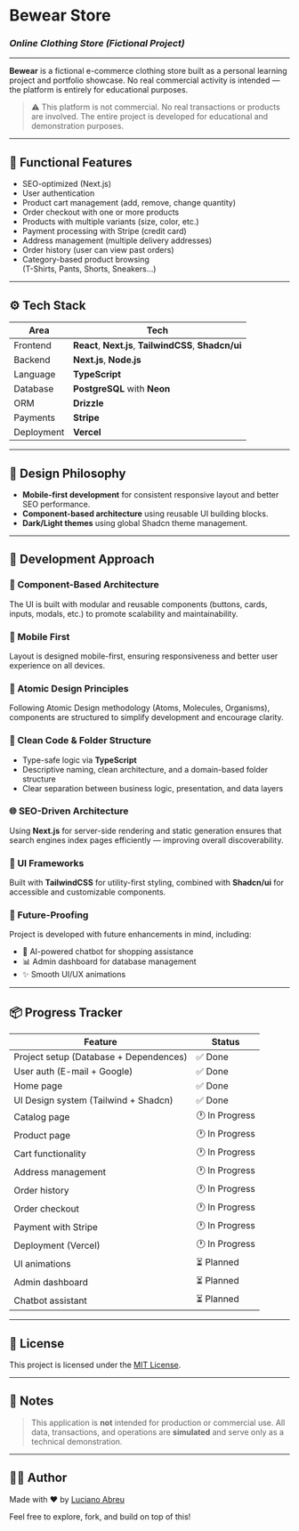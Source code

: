 # Bewear Store

### _Online Clothing Store (Fictional Project)_

---

**Bewear** is a fictional e-commerce clothing store built as a personal learning project and portfolio showcase. No real commercial activity is intended — the platform is entirely for educational purposes.

> ⚠️ This platform is not commercial. No real transactions or products are involved. The entire project is developed for educational and demonstration purposes.

---

## 🚀 Functional Features

- SEO-optimized (Next.js)
- User authentication
- Product cart management (add, remove, change quantity)
- Order checkout with one or more products
- Products with multiple variants (size, color, etc.)
- Payment processing with Stripe (credit card)
- Address management (multiple delivery addresses)
- Order history (user can view past orders)
- Category-based product browsing  
  (T-Shirts, Pants, Shorts, Sneakers...)

---

## ⚙️ Tech Stack

| Area       | Tech                                                   |
| ---------- | ------------------------------------------------------ |
| Frontend   | **React**, **Next.js**, **TailwindCSS**, **Shadcn/ui** |
| Backend    | **Next.js**, **Node.js**                               |
| Language   | **TypeScript**                                         |
| Database   | **PostgreSQL** with **Neon**                           |
| ORM        | **Drizzle**                                            |
| Payments   | **Stripe**                                             |
| Deployment | **Vercel**                                             |

---

## 📱 Design Philosophy

- **Mobile-first development** for consistent responsive layout and better SEO performance.
- **Component-based architecture** using reusable UI building blocks.
- **Dark/Light themes** using global Shadcn theme management.

---

## 🔧 Development Approach

### 🧱 Component-Based Architecture

The UI is built with modular and reusable components (buttons, cards, inputs, modals, etc.) to promote scalability and maintainability.

### 📲 Mobile First

Layout is designed mobile-first, ensuring responsiveness and better user experience on all devices.

### 🧠 Atomic Design Principles

Following Atomic Design methodology (Atoms, Molecules, Organisms), components are structured to simplify development and encourage clarity.

### 🧼 Clean Code & Folder Structure

- Type-safe logic via **TypeScript**
- Descriptive naming, clean architecture, and a domain-based folder structure
- Clear separation between business logic, presentation, and data layers

### 🌐 SEO-Driven Architecture

Using **Next.js** for server-side rendering and static generation ensures that search engines index pages efficiently — improving overall discoverability.

### 🌈 UI Frameworks

Built with **TailwindCSS** for utility-first styling, combined with **Shadcn/ui** for accessible and customizable components.

### 🧪 Future-Proofing

Project is developed with future enhancements in mind, including:

- 🔮 AI-powered chatbot for shopping assistance
- 📊 Admin dashboard for database management
- ✨ Smooth UI/UX animations

---

## 📦 Progress Tracker

| Feature                                | Status         |
| -------------------------------------- | -------------- |
| Project setup (Database + Dependences) | ✅ Done        |
| User auth (E-mail + Google)            | ✅ Done        |
| Home page                              | ✅ Done        |
| UI Design system (Tailwind + Shadcn)   | ✅ Done        |
| Catalog page                           | 🕐 In Progress |
| Product page                           | 🕐 In Progress |
| Cart functionality                     | 🕐 In Progress |
| Address management                     | 🕐 In Progress |
| Order history                          | 🕐 In Progress |
| Order checkout                         | 🕐 In Progress |
| Payment with Stripe                    | 🕐 In Progress |
| Deployment (Vercel)                    | 🕐 In Progress |
| UI animations                          | ⏳ Planned     |
| Admin dashboard                        | ⏳ Planned     |
| Chatbot assistant                      | ⏳ Planned     |

---

## 📄 License

This project is licensed under the [MIT License](LICENSE).

---

## 📝 Notes

> This application is **not** intended for production or commercial use. All data, transactions, and operations are **simulated** and serve only as a technical demonstration.

---

## 🙋‍♂️ Author

Made with ❤️ by [Luciano Abreu](https://github.com/LucianoAbreu)

Feel free to explore, fork, and build on top of this!
